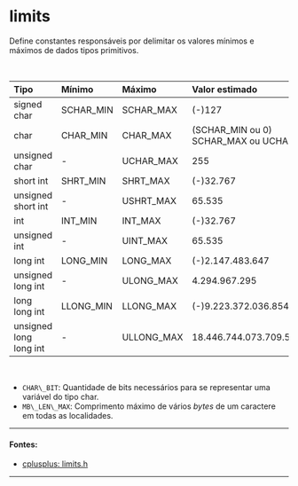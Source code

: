 # limits
Define constantes responsáveis por delimitar os valores mínimos e máximos de dados tipos primitivos.

<br>

| Tipo                   | Mínimo     | Máximo      | Valor **estimado**   |
| :--                    | :--        | :--         | :--                  |
| signed char            | SCHAR\_MIN | SCHAR\_MAX  | (-)127               |
| char                   | CHAR\_MIN  | CHAR\_MAX   | (SCHAR\_MIN ou 0)  SCHAR\_MAX ou UCHAR\_MAX |
| unsigned char          | -          | UCHAR\_MAX  | 255                  |
| short int              | SHRT\_MIN  | SHRT\_MAX   | (-)32.767            |
| unsigned short int     | -          | USHRT\_MAX  | 65.535                |
| int                    | INT\_MIN   | INT\_MAX    | (-)32.767            |
| unsigned int           | -          | UINT\_MAX   | 65.535                |
| long int               | LONG\_MIN  | LONG\_MAX   | (-)2.147.483.647     |
| unsigned long int      | -          | ULONG\_MAX  | 4.294.967.295           |
| long long int          | LLONG\_MIN | LLONG\_MAX  | (-)9.223.372.036.854.775.807 |
| unsigned long long int | -          | ULLONG\_MAX | 18.446.744.073.709.551.615 |

<br>

* `CHAR\_BIT`: Quantidade de bits necessários para se representar uma variável do tipo char.  
* `MB\_LEN\_MAX`: Comprimento máximo de vários *bytes* de um caractere em todas as localidades.  

<hr>

#### Fontes:
* [cplusplus: limits.h](https://cplusplus.com/reference/climits/ )

<hr>
